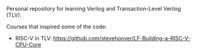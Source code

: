 Personal repository for learning Verilog and Transaction-Level Verilog (TLV).

Courses that inspired some of the code:
  - RISC-V in TLV: https://github.com/stevehoover/LF-Building-a-RISC-V-CPU-Core
